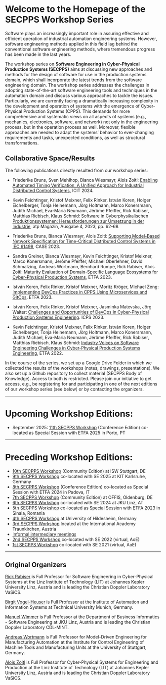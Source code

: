   
# Welcome to the Homepage of the SECPPS Workshop Series

Software plays an increasingly important role in assuring effective and efficient operation of industrial automation engineering systems. However, software engineering methods applied in this field lag behind the conventional software engineering methods, where tremendous progress has been made in the last years.

The workshop series on **Software Engineering in Cyber-Physical Production Systems (SECPPS)** aims at discussing new approaches and methods for the design of software for use in the production systems domain, which shall incorporate the latest trends from the software engineering domain. 
The workshop series addresses the challenges in adopting state-of-the-art software engineering tools and techniques in the automation domain and discuss various approaches to tackle the issues. Particularly, we are currently facing a dramatically increasing complexity in the development and operation of systems with the emergence of Cyber-Physical Production Systems (CPPS). This demands for more comprehensive and systematic views on all aspects of systems (e.g., mechanics, electronics, software, and network) not only in the engineering process, but in the operation process as well. Moreover, flexible approaches are needed to adapt the systems’ behavior to ever-changing requirements and tasks, unexpected conditions, as well as structural transformations.

## Collaborative Space/Results

The following publications directly resulted from our workshop series:

* Friederike Bruns, Sven Mehlhop, Bianca Wiesmayr, Alois Zoitl: <a href="https://doi.org/10.1109/ICIT58233.2024.10540790">Enabling Automated Timing Verification: A Unified Approach for Industrial Distributed Control Systems</a>, ICIT 2024.

* Kevin Feichtinger, Kristof Meixner, Felix Rinker, István Koren, Holger Eichelberger, Tonja Heinemann, Jörg Holtmann, Marco Konersmann, Judith Michael, Eva-Maria Neumann, Jérôme Pfeiffer, Rick Rabiser, Matthias Riebisch, Klaus Schmid: <a href="https://atpinfo.de/aktuell/atp-magazin-42023-biointelligenz-als-neuer-innovationsraum/">Software in Cyberphysikalischen Produktionssystemen: Herausforderungen zur Umsetzung in der Industrie</a>, atp Magazin, Ausgabe 4, 2023, pp. 62-68.

* Friederike Bruns, Bianca Wiesmayr, Alois Zoitl: <a href="https://doi.org/10.1109/CASE56687.2023.10260604">Supporting Model-Based Network Specification for Time-Critical Distributed Control Systems in IEC 61499</a>, CASE 2023.

* Sandra Greiner, Bianca Wiesmayr, Kevin Feichtinger, Kristof Meixner, Marco Konersmann, Jerôme Pfeiffer, Michael Oberlehner, David Schmalzing, Andreas Wortmann, Bernhard Rumpe, Rick Rabiser, Alois Zoitl: <a href="https://doi.org/10.1109/ETFA54631.2023.10275624">Maturity Evaluation of Domain-Specific Language Ecosystems for Cyber-Physical Production Systems</a>, ETFA 2023. 

* István Koren, Felix Rinker, Kristof Meixner, Moritz Kröger, Michael Zeng: <a href="https://doi.org/10.1109/ETFA54631.2023.10275433">Implementing DevOps Practices in CPPS Using Microservices and GitOps</a>. ETFA 2023.

* István Koren, Felix Rinker, Kristof Meixner, Jasminka Matevska, Jörg Walter: <a href="https://doi.org/10.1109/ICPS58381.2023.10128073">Challenges and Opportunities of DevOps in Cyber-Physical Production Systems Engineering</a>. ICPS 2023.

* Kevin Feichtinger, Kristof Meixner, Felix Rinker, István Koren, Holger Eichelberger, Tonja Heinemann, Jörg Holtmann, Marco Konersmann, Judith Michael, Eva-Maria Neumann, Jérôme Pfeiffer, Rick Rabiser, Matthias Riebisch, Klaus Schmid: <a href="https://doi.org/10.1109/ETFA52439.2022.9921568">Industry Voices on Software Engineering Challenges in Cyber-Physical Production Systems Engineering</a>, ETFA 2022.

In the course of the series, we set up a Google Drive Folder in which we collected the results of the workshops (notes, drawings, presentations). 
We also set up a Github repository to collect material (SECPPS Body of Knowledge). Access to both is restricted. 
Please join our initiative to get access, e.g., be registering for and participating in one of the next editions of our workshop series (see below) or by contacting the organizers.

---

# Upcoming Workshop Editions:
- September 2025: [11th SECPPS Workshop](./etfa25) (Conference Edition) co-located as Special Session with ETFA 2025 in Porto, PT   

--- 

# Preceding Workshop Editions:
  - [10th SECPPS Workshop](./Stuttgart25) (Community Edition) at ISW Stuttgart, DE
  - [9th SECPPS Workshop](./se25) co-located with SE 2025 at KIT Karlsruhe, Germany
  - [8th SECPPS Workshop](./etfa24) (Conference Edition) co-located as Special Session with ETFA 2024 in Padova, IT
  - [7th SECPPS Workshop](./oldenburg24) (Community Edition) at OFFIS, Oldenburg, DE
  - [6th SECPPS Workshop](./se24) co-located with SE 2024 at JKU Linz, AT
  - [5th SECPPS Workshop](./etfa23) co-located as Special Session with ETFA 2023 in Sinaia, Romania
  - [4th SECPPS Workshop](./hildesheim23) at University of Hildesheim, Germany
  - [3rd SECPPS Workshop](./traunkirchen23)  located at the International Academy Traunkirchen, Austria 
  - [Informal intermediary meetings](./intermediary22)
  - [2nd SECPPS Workshop](./se22) co-located with SE 2022 (virtual, AoE)
  - [1st SECPPS Workshop](./se21) co-located with SE 2021 (virtual, AoE)

--- 


## Original Organizers

<a href="https://rickrabiser.github.io/rick/">Rick Rabiser</a> is Full Professor for Software Engineering in Cyber-Physical Systems at the Linz Institute of Technology (LIT) at Johannes Kepler University Linz, Austria and is leading the Christian Doppler Laboratory VaSiCS.

<a href="https://www.mw.tum.de/ais/lehrstuhl/personen/prof-vogel-heuser/">Birgit Vogel-Heuser</a> is Full Professor at the Institute of Automation and Information Systems at Technical University Munich, Germany. 

<a href="https://www.se.jku.at/manuel-wimmer">Manuel Wimmer</a> is Full Professor at the Department of Business Informatics - Software Engineering at JKU Linz, Austria and is leading the Christian Doppler Laboratory CDL-MINT.

<a href="https://www.isw.uni-stuttgart.de/institut/team/Wortmann-00002/">Andreas Wortmann</a> is Full Professor for Model-Driven Engineering for Manufacturing Automation at the Institute for Control Engineering of Machine Tools and Manufacturing Units at the University of Stuttgart, Germany. 

<a href="https://www.jku.at/linz-institute-of-technology/forschung/research-labs/cyber-physical-systems-lab/team/univ-prof-di-dr-alois-zoitl/">Alois Zoitl</a> is Full Professor for Cyber-Physical Systems for Engineering and Production at the Linz Institute of Technology (LIT) at Johannes Kepler University Linz, Austria and is leading the Christian Doppler Laboratory VaSiCS.
